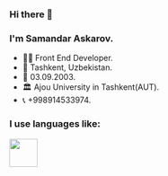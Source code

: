 ### Hi there 👋
### I'm Samandar Askarov.
- 👨‍💻 Front End Developer.
- 📍 Tashkent, Uzbekistan.
- 📅 03.09.2003.
- 🏛 Ajou University in Tashkent(AUT).
- 📞 +998914533974.
### I use languages like:
<img src="https://www.google.com/url?sa=i&url=https%3A%2F%2Frapidapi.com%2Fblog%2Fhtml5-apis%2F&psig=AOvVaw3CqXvqjjaPMvajgF3OPB-n&ust=1700839631212000&source=images&cd=vfe&opi=89978449&ved=0CBEQjRxqFwoTCLDXo8K32oIDFQAAAAAdAAAAABAE" width="50px">


<!--
**SamandarAskarov/SamandarAskarov** is a ✨ _special_ ✨ repository because its `README.md` (this file) appears on your GitHub profile.

Here are some ideas to get you started:

- 🔭 I’m currently working on 
- 🌱 I’m currently learning ...
- 👯 I’m looking to collaborate on ...
- 🤔 I’m looking for help with ...
- 💬 Ask me about ...
- 📫 How to reach me: ...
- 😄 Pronouns: ...
- ⚡ Fun fact: ...
-->

